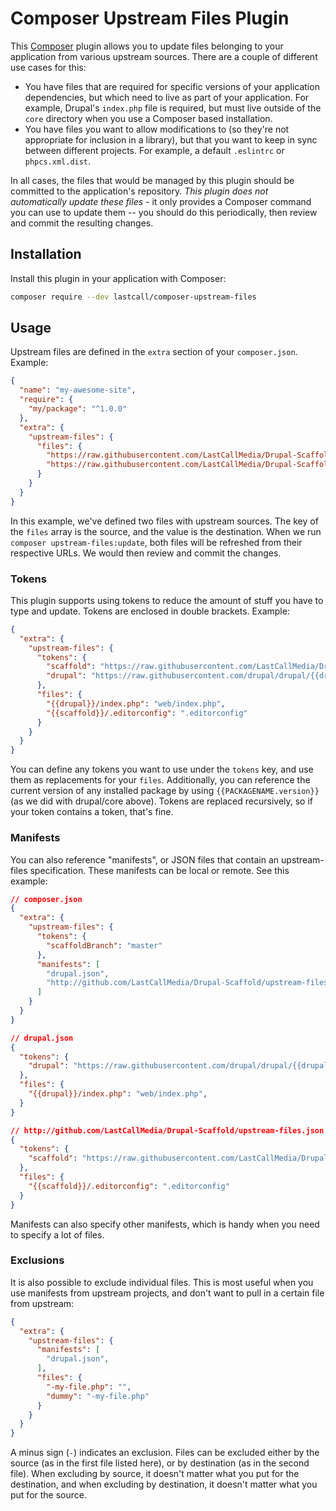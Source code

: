 Composer Upstream Files Plugin
==============================

This [Composer](https://getcomposer.org/) plugin allows you to update files belonging to your application from various upstream sources.  There are a couple of different use cases for this:

* You have files that are required for specific versions of your application dependencies, but which need to live as part of your application.  For example, Drupal's `index.php` file is required, but must live outside of the `core` directory when you use a Composer based installation.
* You have files you want to allow modifications to (so they're not appropriate for inclusion in a library), but that you want to keep in sync between different projects.  For example, a default `.eslintrc` or `phpcs.xml.dist`.

In all cases, the files that would be managed by this plugin should be committed to the application's repository.  _This plugin does not automatically update these files_ - it only provides a Composer command you can use to update them -- you should do this periodically, then review and commit the resulting changes.

Installation
------------
Install this plugin in your application with Composer:
```bash
composer require --dev lastcall/composer-upstream-files
```

Usage
-----
Upstream files are defined in the `extra` section of your `composer.json`.  Example:
```json
{
  "name": "my-awesome-site",
  "require": {
    "my/package": "^1.0.0"
  },
  "extra": {
    "upstream-files": {
      "files": {
        "https://raw.githubusercontent.com/LastCallMedia/Drupal-Scaffold/circle20/.editorconfig": ".editorconfig",
        "https://raw.githubusercontent.com/LastCallMedia/Drupal-Scaffold/circle20/web/.htaccess": "web/.htaccess"
      }
    }
  }
}
```
In this example, we've defined two files with upstream sources.  The key of the `files` array is the source, and the value is the destination.  When we run `composer upstream-files:update`, both files will be refreshed from their respective URLs.  We would then review and commit the changes.

### Tokens

This plugin supports using tokens to reduce the amount of stuff you have to type and update.  Tokens are enclosed in double brackets.  Example:
```json
{
  "extra": {
    "upstream-files": {
      "tokens": {
        "scaffold": "https://raw.githubusercontent.com/LastCallMedia/Drupal-Scaffold",
        "drupal": "https://raw.githubusercontent.com/drupal/drupal/{{drupal/core.version}}"
      },
      "files": {
        "{{drupal}}/index.php": "web/index.php",
        "{{scaffold}}/.editorconfig": ".editorconfig"
      }
    }
  }
}
```
You can define any tokens you want to use under the `tokens` key, and use them as replacements for your `files`.  Additionally, you can reference the current version of any installed package by using `{{PACKAGENAME.version}}` (as we did with drupal/core above).  Tokens are replaced recursively, so if your token contains a token, that's fine.

### Manifests

You can also reference "manifests", or JSON files that contain an upstream-files specification.  These manifests can be local or remote.  See this example:

```json
// composer.json
{
  "extra": {
    "upstream-files": {
      "tokens": {
        "scaffoldBranch": "master"
      },
      "manifests": [
        "drupal.json",
        "http://github.com/LastCallMedia/Drupal-Scaffold/upstream-files.json"
      ]
    }
  }
}
```
```json
// drupal.json
{
  "tokens": {
    "drupal": "https://raw.githubusercontent.com/drupal/drupal/{{drupal/core.version}}"
  },
  "files": {
    "{{drupal}}/index.php": "web/index.php",
  }
}
```
```json
// http://github.com/LastCallMedia/Drupal-Scaffold/upstream-files.json
{
  "tokens": {
    "scaffold": "https://raw.githubusercontent.com/LastCallMedia/Drupal-Scaffold/{{scaffoldBranch}}"
  },
  "files": {
    "{{scaffold}}/.editorconfig": ".editorconfig"
  }
}
```

Manifests can also specify other manifests, which is handy when you need to specify a lot of files.

### Exclusions

It is also possible to exclude individual files.  This is most useful when you use manifests from upstream projects, and don't want to pull in a certain file from upstream:
 
```json
{
  "extra": {
    "upstream-files": {
      "manifests": [
        "drupal.json",
      ],
      "files": {
        "-my-file.php": "",
        "dummy": "-my-file.php"
      }
    }
  }
}
```
A minus sign (`-`) indicates an exclusion.  Files can be excluded either by the source (as in the first file listed here), or by destination (as in the second file). When excluding by source, it doesn't matter what you put for the destination, and when excluding by destination, it doesn't matter what you put for the source.
